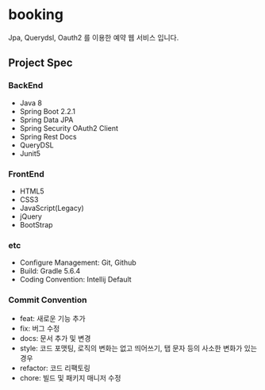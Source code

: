 # booking

Jpa, Querydsl, Oauth2 를 이용한 예약 웹 서비스 입니다.

## Project Spec
### BackEnd

- Java 8
- Spring Boot 2.2.1
- Spring Data JPA
- Spring Security OAuth2 Client
- Spring Rest Docs
- QueryDSL
- Junit5

### FrontEnd

- HTML5
- CSS3
- JavaScript(Legacy)
- jQuery
- BootStrap

### etc

- Configure Management: Git, Github
- Build: Gradle 5.6.4
- Coding Convention: Intellij Default

### Commit Convention

- feat: 새로운 기능 추가
- fix: 버그 수정
- docs: 문서 추가 및 변경
- style: 코드 포맷팅, 로직의 변화는 없고 띄어쓰기, 탭 문자 등의 사소한 변화가 있는 경우
- refactor: 코드 리팩토링
- chore: 빌드 및 패키지 매니저 수정
